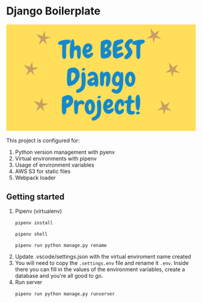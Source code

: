 # Django Boilerplate

[![alt text](/thumbnail.png "Logo")](https://casaldev.com.br)

This project is configured for:

1. Python version management with pyenv
2. Virtual environments with pipenv
3. Usage of environment variables
4. AWS S3 for static files
5. Webpack loader

## Getting started

1. Pipenv (virtualenv)
   ```
   pipenv install
   ```
   ```
   pipenv shell
   ```
   ```
   pipenv run python manage.py rename
   ```
2. Update .vscode/settings.json with the virtual enviroment name created
3. You will need to copy the `.settings.env` file and rename it `.env`. Inside there you can fill in the values of the environment variables, create a database and you're all good to go.
4. Run server
   ```
   pipenv run python manage.py runserver
   ```